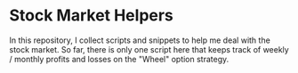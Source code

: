 # Stock Market Helpers

In this repository, I collect scripts and snippets to help me deal with the stock market.
So far, there is only one script here that keeps track of weekly / monthly profits and losses
on the "Wheel" option strategy.

